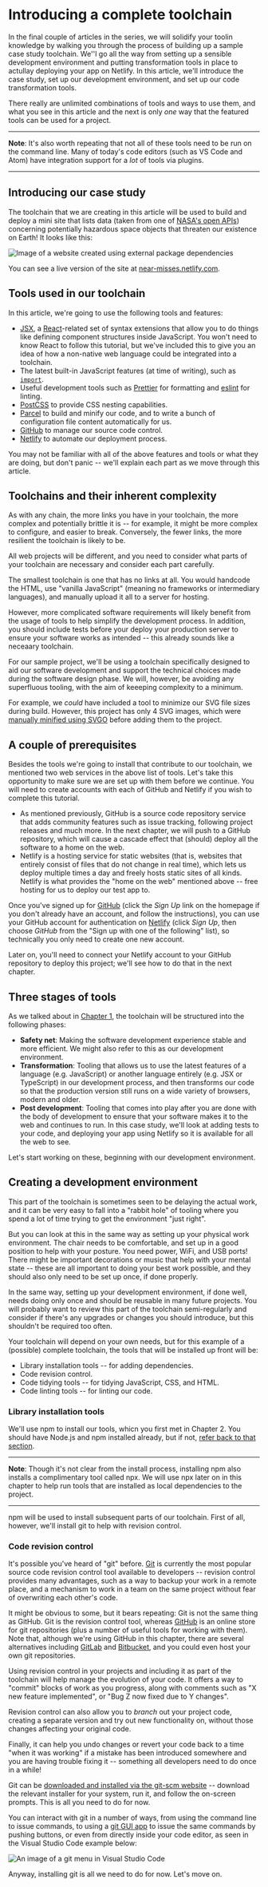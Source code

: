 # Introducing a complete toolchain

In the final couple of articles in the series, we will solidify your toolin knowledge by walking you through the process of building up a sample case study toolchain. We''l go all the way from setting up a sensible development environment and putting transformation tools in place to actullay deploying your app on Netlify. In this article, we'll introduce the case study, set up our development environment, and set up our code transformation tools.

There really are unlimited combinations of tools and ways to use them, and what you see in this article and the next is only *one* way that the featured tools can be used for a project.

<hr>

**Note**: It's also worth repeating that not all of these tools need to be run on the command line. Many of today's code editors (such as VS Code and Atom) have integration support for a *lot* of tools via plugins.

<hr>

## Introducing our case study

The toolchain that we are creating in this article will be used to build and deploy a mini site that lists data (taken from one of [NASA's open APIs](https://api.nasa.gov/)) concerning potentially hazardous space objects that threaten our existence on Earth! It looks like this:

![Image of a website created using external package dependencies](https://developer.mozilla.org/en-US/docs/Learn/Tools_and_testing/Understanding_client-side_tools/Introducing_complete_toolchain/will-it-miss-screenshot.png)

You can see a live version of the site at [near-misses.netlify.com](https://near-misses.netlify.app/).

## Tools used in our toolchain

In this article, we're going to use the following tools and features:

* [JSX](https://reactjs.org/docs/introducing-jsx.html), a [React](https://reactjs.org/)-related set of syntax extensions that allow you to do things like defining component structures inside JavaScript. You won't need to know React to follow this tutorial, but we've included this to give you an idea of how a non-native web language could be integrated into a toolchain.
* The latest built-in JavaScript features (at time of writing), such as [`import`](https://developer.mozilla.org/en-US/docs/Web/JavaScript/Reference/Statements/import).
* Useful development tools such as [Prettier](https://prettier.io/) for formatting and [eslint](https://eslint.org/) for linting.
* [PostCSS](https://postcss.org/) to provide CSS nesting capabilities.
* [Parcel](https://parceljs.org/) to build and minify our code, and to write a bunch of configuration file content automatically for us.
* [GitHub](https://github.com/AndrewSRea/My_Learning_Port/tree/main/JavaScript/Tools_and_Testing/Git_and_GitHub#git-and-github) to manage our source code control.
* [Netlify](https://www.netlify.com/) to automate our deployment process.

You may not be familiar with all of the above features and tools or what they are doing, but don't panic -- we'll explain each part as we move through this article.

## Toolchains and their inherent complexity

As with any chain, the more links you have in your toolchain, the more complex and potentially brittle it is -- for example, it might be more complex to configure, and easier to break. Conversely, the fewer links, the more resilient the toolchain is likely to be.

All web projects will be different, and you need to consider what parts of your toolchain are necessary and consider each part carefully.

The smallest toolchain is one that has no links at all. You would handcode the HTML, use "vanilla JavaScript" (meaning no frameworks or intermediary languages), and manually upload it all to a server for hosting.

However, more complicated software requirements will likely benefit from the usage of tools to help simplify the development process. In addition, you should include tests before your deploy your production server to ensure your software works as intended -- this already sounds like a neceaary toolchain.

For our sample project, we'll be using a toolchain specifically designed to aid our software development and support the technical choices made during the software design phase. We will, however, be avoiding any superfluous tooling, with the aim of keeeping complexity to a minimum.

For example, we *could* have included a tool to minimize our SVG file sizes during build. However, this project has only 4 SVG images, which were [manually minified using SVGO](https://www.npmjs.com/package/svgo) before adding them to the project.

## A couple of prerequisites

Besides the tools we're going to install that contribute to our toolchain, we mentioned two web services in the above list of tools. Let's take this opportunity to make sure we are set up with them before we continue. You will need to create accounts with each of GitHub and Netlify if you wish to complete this tutorial.

* As mentioned previously, GitHub is a source code repository service that adds community features such as issue tracking, following project releases and much more. In the next chapter, we will push to a GitHub repository, which will cause a cascade effect that (should) deploy all the software to a home on the web.
* Netlify is a hosting service for static websites (that is, websites that entirely consist of files that do not change in real time), which lets us deploy multiple times a day and freely hosts static sites of all kinds. Netlify is what provides the "home on the web" mentioned above -- free hosting for us to deploy our test app to.

Once you've signed up for [GitHub](https://github.com/) (click the *Sign Up* link on the homepage if you don't already have an account, and follow the instructions), you can use your GitHub account for authentication on [Netlify](https://www.netlify.com/) (click *Sign Up*, then choose *GitHub* from the "Sign up with one of the following" list), so technically you only need to create one new account.

Later on, you'll need to connect your Netlify account to your GitHub repository to deploy this project; we'll see how to do that in the next chapter.

## Three stages of tools

As we talked about in [Chapter 1](https://github.com/AndrewSRea/My_Learning_Port/tree/main/JavaScript/Tools_and_Testing/Client-side_Web_Dev_Tools/Client-side_Tooling#client-side-tooling-overview), the toolchain will be structured into the following phases:

* **Safety net**: Making the software development experience stable and more efficient. We might also refer to this as our development environment.
* **Transformation**: Tooling that allows us to use the latest features of a language (e.g. JavaScript) or another language entirely (e.g. JSX or TypeScript) in our development process, and then transforms our code so that the production version still runs on a wide variety of browsers, modern and older.
* **Post development**: Tooling that comes into play after you are done with the body of development to ensure that your software makes it to the web and continues to run. In this case study, we'll look at adding tests to your code, and deploying your app using Netlify so it is available for all the web to see.

Let's start working on these, beginning with our development environment.

## Creating a development environment

This part of the toolchain is sometimes seen to be delaying the actual work, and it can be very easy to fall into a "rabbit hole" of tooling where you spend a lot of time trying to get the environment "just right".

But you can look at this in the same way as setting up your physical work environment. The chair needs to be comfortable, and set up in a good position to help with your posture. You need power, WiFi, and USB ports! There might be important decorations or music that help with your mental state -- these are all important to doing your best work possible, and they should also only need to be set up once, if done properly.

In the same way, setting up your development environment, if done well, needs doing only once and should be reusable in many future projects. You will probably want to review this part of the toolchain semi-regularly and consider if there's any upgrades or changes you should introduce, but this shouldn't be required too often.

Your toolchain will depend on your own needs, but for this example of a (possible) complete toolchain, the tools that will be installed up front will be:

* Library installation tools -- for adding dependencies.
* Code revision control.
* Code tidying tools -- for tidying JavaScript, CSS, and HTML.
* Code linting tools -- for linting our code.

### Library installation tools

We'll use npm to install our tools, whicn you first met in Chapter 2. You should have Node.js and npm installed already, but if not, [refer back to that section](https://github.com/AndrewSRea/My_Learning_Port/tree/main/JavaScript/Tools_and_Testing/Client-side_Web_Dev_Tools/Command_Line#adding-powerups).

<hr>

**Note**: Though it's not clear from the install process, installing npm also installs a complimentary tool called npx. We will use npx later on in this chapter to help run tools that are installed as local dependencies to the project.

<hr>

npm will be used to install subsequent parts of our toolchain. First of all, however, we'll install git to help with revision control.

### Code revision control

It's possible you've heard of "git" before. [Git](https://git-scm.com/) is currently the most popular source code revision control tool available to developers -- revision control provides many advantages, such as a way to backup your work in a remote place, and a mechanism to work in a team on the same project without fear of overwriting each other's code.

It might be obvious to some, but it bears repeating: Git is not the same thing as GitHub. Git is the revision control tool, whereas [GitHub](https://github.com/) is an online store for git repositories (plus a number of useful tools for working with them). Note that, although we're using GitHub in this chapter, there are several alternatives including [GitLab](https://about.gitlab.com/) and [Bitbucket](https://www.atlassian.com/software/bitbucket), and you could even host your own git repositories.

Using revision control in your projects and including it as part of the toolchain will help manage the evolution of your code. It offers a way to "commit" blocks of work as you progress, along with comments such as "X new feature implemented", or "Bug Z now fixed due to Y changes".

Revision control can also allow you to *branch* out your project code, creating a separate version and try out new functionality on, without those changes affecting your original code.

Finally, it can help you undo changes or revert your code back to a time "when it was working" if a mistake has been introduced somewhere and you are having trouble fixing it -- something all developers need to do once in a while!

Git can be [downloaded and installed via the git-scm website](https://git-scm.com/downloads) -- download the relevant installer for your system, run it, and follow the on-screen prompts. This is all you need to do for now.

You can interact with git in a number of ways, from using the command line to issue commands, to using a [git GUI app]() to issue the same commands by pushing buttons, or even from directly inside your code editor, as seen in the Visual Studio Code example below:

![An image of a git menu in Visual Studio Code](https://developer.mozilla.org/en-US/docs/Learn/Tools_and_testing/Understanding_client-side_tools/Introducing_complete_toolchain/vscode-git.png)

Anyway, installing git is all we need to do for now. Let's move on.